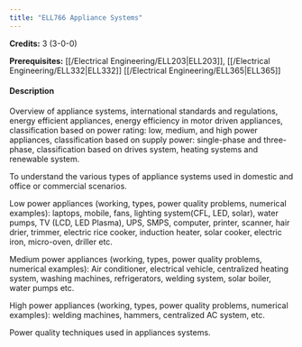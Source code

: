 ```yaml
---
title: "ELL766 Appliance Systems"
---
```

**Credits:** 3 (3-0-0)

**Prerequisites:** [[/Electrical Engineering/ELL203|ELL203]], [[/Electrical Engineering/ELL332|ELL332]] [[/Electrical Engineering/ELL365|ELL365]]

#### Description
Overview of appliance systems, international standards and regulations, energy efficient appliances, energy efficiency in motor driven appliances, classification based on power rating: low, medium, and high power appliances, classification based on supply power: single-phase and three-phase, classification based on drives system, heating systems and renewable system.

To understand the various types of appliance systems used in domestic and office or commercial scenarios.

Low power appliances (working, types, power quality problems, numerical examples): laptops, mobile, fans, lighting system(CFL, LED, solar), water pumps, TV (LCD, LED Plasma), UPS, SMPS, computer, printer, scanner, hair drier, trimmer, electric rice cooker, induction heater, solar cooker, electric iron, micro-oven, driller etc.

Medium power appliances (working, types, power quality problems, numerical examples): Air conditioner, electrical vehicle, centralized heating system, washing machines, refrigerators, welding system, solar boiler, water pumps etc.

High power appliances (working, types, power quality problems, numerical examples): welding machines, hammers, centralized AC system, etc.

Power quality techniques used in appliances systems.